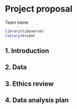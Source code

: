 Project proposal
================
Team name

``` r
library(tidyverse)
library(broom)
```

## 1. Introduction

## 2. Data

## 3. Ethics review

## 4. Data analysis plan
